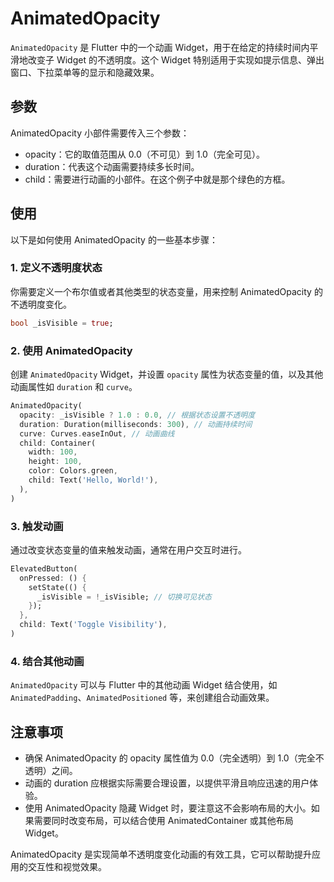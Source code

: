 # AnimatedOpacity

`AnimatedOpacity` 是 Flutter 中的一个动画 Widget，用于在给定的持续时间内平滑地改变子 Widget 的不透明度。这个 Widget 特别适用于实现如提示信息、弹出窗口、下拉菜单等的显示和隐藏效果。

## 参数

AnimatedOpacity 小部件需要传入三个参数：

* opacity：它的取值范围从 0.0（不可见）到 1.0（完全可见）。
* duration：代表这个动画需要持续多长时间。
* child：需要进行动画的小部件。在这个例子中就是那个绿色的方框。

## 使用

以下是如何使用 AnimatedOpacity 的一些基本步骤：

### 1. 定义不透明度状态

你需要定义一个布尔值或者其他类型的状态变量，用来控制 AnimatedOpacity 的不透明度变化。

```dart
bool _isVisible = true;
```

### 2. 使用 AnimatedOpacity

创建 `AnimatedOpacity` Widget，并设置 `opacity` 属性为状态变量的值，以及其他动画属性如 `duration` 和 `curve`。

```dart
AnimatedOpacity(
  opacity: _isVisible ? 1.0 : 0.0, // 根据状态设置不透明度
  duration: Duration(milliseconds: 300), // 动画持续时间
  curve: Curves.easeInOut, // 动画曲线
  child: Container(
    width: 100,
    height: 100,
    color: Colors.green,
    child: Text('Hello, World!'),
  ),
)
```

### 3. 触发动画

通过改变状态变量的值来触发动画，通常在用户交互时进行。

```dart
ElevatedButton(
  onPressed: () {
    setState(() {
      _isVisible = !_isVisible; // 切换可见状态
    });
  },
  child: Text('Toggle Visibility'),
)
```

### 4. 结合其他动画

`AnimatedOpacity` 可以与 Flutter 中的其他动画 Widget 结合使用，如 `AnimatedPadding`、`AnimatedPositioned` 等，来创建组合动画效果。

## 注意事项

* 确保 AnimatedOpacity 的 opacity 属性值为 0.0（完全透明）到 1.0（完全不透明）之间。
* 动画的 duration 应根据实际需要合理设置，以提供平滑且响应迅速的用户体验。
* 使用 AnimatedOpacity 隐藏 Widget 时，要注意这不会影响布局的大小。如果需要同时改变布局，可以结合使用 AnimatedContainer 或其他布局 Widget。

AnimatedOpacity 是实现简单不透明度变化动画的有效工具，它可以帮助提升应用的交互性和视觉效果。
